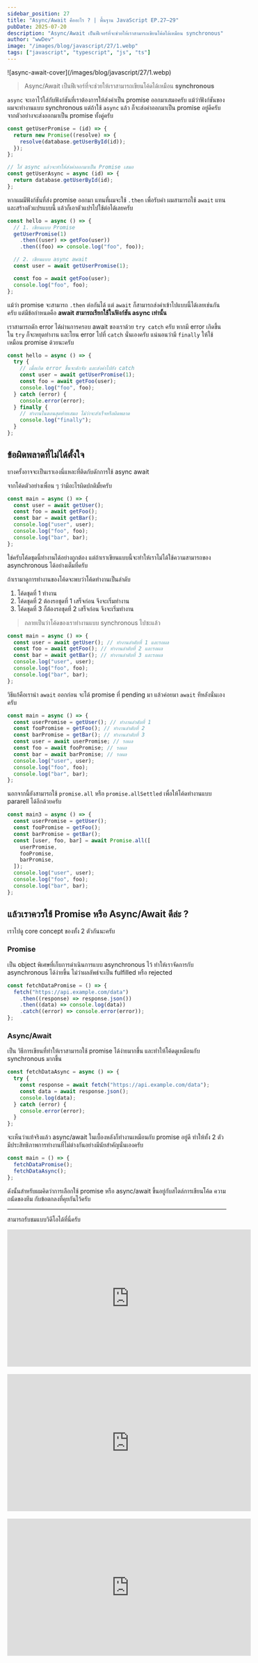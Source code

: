 ```yaml
---
sidebar_position: 27
title: "Async/Await คืออะไร ? | พื้นฐาน JavaScript EP.27–29"
pubDate: 2025-07-20
description: "Async/Await เป็นฟีเจอร์ที่จะช่วยให้เราสามารถเขียนโค้ดได้เหมือน synchronous"
author: "wwDev"
image: "/images/blog/javascript/27/1.webp"
tags: ["javascript", "typescript", "js", "ts"]
---
```


<div class="coverWrapper">
![async-await-cover](/images/blog/javascript/27/1.webp)
</div>

> Async/Await เป็นฟีเจอร์ที่จะช่วยให้เราสามารถเขียนโค้ดได้เหมือน **synchronous**

`async` จะเอาไว้ใส่กับฟังก์ชันที่เราต้องการให้ส่งค่าเป็น promise ออกมาเสมอครับ แม้ว่าฟังก์ชันของผมจะทำงานแบบ synchronous แต่ถ้าใช้ `async` แล้ว ก็จะส่งค่าออกมาเป็น promise อยู่ดีครับ จากตัวอย่างจะส่งออกมาเป็น promise ทั้งคู่ครับ

```ts
const getUserPromise = (id) => {
  return new Promise((resolve) => {
    resolve(database.getUserById(id));
  });
};

// ใส่ async แล้วจะทำให้ส่งค่าออกมาเป็น Promise เสมอ
const getUserAsync = async (id) => {
  return database.getUserById(id);
};
```

หากผมมีฟังก์ชันที่ส่ง promise ออกมา แทนที่ผมจะใช้ `.then` เพื่อรับค่า ผมสามารถใช้ `await` แทน และสร้างตัวแปรแบบนี้ แล้วก็เอาตัวแปรไปใช้ต่อได้เลยครับ

```ts
const hello = async () => {
  // 1. เขียนแบบ Promise
  getUserPromise(1)
    .then((user) => getFoo(user))
    .then((foo) => console.log("foo", foo));

  // 2. เขียนแบบ async await
  const user = await getUserPromise(1);

  const foo = await getFoo(user);
  console.log("foo", foo);
};
```

แม้ว่า promise จะสามารถ `.then` ต่อกันได้ แต่ `await` ก็สามารถส่งค่าเข้าไปแบบนี้ได้เลยเช่นกันครับ แต่มีข้อกำหนดคือ **await สามารถเรียกใช้ในฟังก์ชัน async เท่านั้น**

เราสามารถดัก error ได้ผ่านการครอบ await ของเราด้วย `try catch` ครับ หากมี error เกิดขึ้น ใน `try` ก็จะหยุดทำงาน และโยน error ไปที่ `catch` นั่นเองครับ แน่นอนว่ามี `finally` ให้ใช้เหมือน promise ด้วยนะครับ

```ts
const hello = async () => {
  try {
    // เมื่อเกิด error ขึ้นจะดักจับ และส่งค่าไปยัง catch
    const user = await getUserPromise(1);
    const foo = await getFoo(user);
    console.log("foo", foo);
  } catch (error) {
    console.error(error);
  } finally {
    // ทำงานในตอนสุดท้ายเสมอ ไม่ว่าจะสำเร็จหรือผิดพลาด
    console.log("finally");
  }
};
```

## **ข้อผิดพลาดที่ไม่ได้ตั้งใจ**

บางครั้งอาจจะเป็นเราเองนี่แหละที่ติดกับดักการใช้ async await

จากโค้ดตัวอย่างเพื่อน ๆ ว่ามีอะไรผิดปกติมั้ยครับ

```ts
const main = async () => {
  const user = await getUser();
  const foo = await getFoo();
  const bar = await getBar();
  console.log("user", user);
  console.log("foo", foo);
  console.log("bar", bar);
};
```

ใช่ครับโค้ดชุดนี้ทำงานได้อย่างถูกต้อง แต่ถ้าเราเขียนแบบนี้จะทำให้เราไม่ได้ใช้ความสามารถของ asynchronous ได้อย่างเต็มที่ครับ

ถ้าเรามาดูการทำงานของโค้ดจะพบว่าโค้ดทำงานเป็นลำดับ

1. โค้ดชุดที่ 1 ทำงาน
2. โค้ดชุดที่ 2 ต้องรอชุดที่ 1 เสร็จก่อน จึงจะเริ่มทำงาน
3. โค้ดชุดที่ 3 ก็ต้องรอชุดที่ 2 เสร็จก่อน จึงจะเริ่มทำงาน

> กลายเป็นว่าโค้ดของเราทำงานแบบ synchronous ไปซะแล้ว

```ts
const main = async () => {
  const user = await getUser(); // ทำงานลำดับที่ 1 และรอผล
  const foo = await getFoo(); // ทำงานลำดับที่ 2 และรอผล
  const bar = await getBar(); // ทำงานลำดับที่ 3 และรอผล
  console.log("user", user);
  console.log("foo", foo);
  console.log("bar", bar);
};
```

วิธีแก้คือเรานำ `await` ออกก่อน จะได้ promise ที่ pending มา แล้วค่อยมา `await` ทีหลังนั่นเองครับ

```ts
const main = async () => {
  const userPromise = getUser(); // ทำงานลำดับที่ 1
  const fooPromise = getFoo(); // ทำงานลำดับที่ 2
  const barPromise = getBar(); // ทำงานลำดับที่ 3
  const user = await userPromise; // รอผล
  const foo = await fooPromise; // รอผล
  const bar = await barPromise; // รอผล
  console.log("user", user);
  console.log("foo", foo);
  console.log("bar", bar);
};
```

นอกจากนี้ยังสามารถใช้ `promise.all` หรือ `promise.allSettled` เพื่อให้โค้ดทำงานแบบ pararell ได้อีกด้วยครับ

```ts
const main3 = async () => {
  const userPromise = getUser();
  const fooPromise = getFoo();
  const barPromise = getBar();
  const [user, foo, bar] = await Promise.all([
    userPromise,
    fooPromise,
    barPromise,
  ]);
  console.log("user", user);
  console.log("foo", foo);
  console.log("bar", bar);
};
```

## **แล้วเราควรใช้ Promise หรือ Async/Await ดีล่ะ ?**

เราไปดู core concept ของทั้ง 2 ตัวกันนะครับ

### Promise

เป็น object พิเศษที่เก็บการดำเนินการแบบ asynchronous ไว้ ทำให้เราจัดการกับ asynchronous ได้ง่ายขึ้น ไม่ว่าผลลัพธ์จะเป็น fulfilled หรือ rejected

```ts
const fetchDataPromise = () => {
  fetch("https://api.example.com/data")
    .then((response) => response.json())
    .then((data) => console.log(data))
    .catch((error) => console.error(error));
};
```

### Async/Await

เป็น วิธีการเขียนที่ทำให้เราสามารถใช้ promise ได้ง่ายมากขึ้น และทำให้โค้ดดูเหมือนกับ synchronous มากขึ้น

```ts
const fetchDataAsync = async () => {
  try {
    const response = await fetch("https://api.example.com/data");
    const data = await response.json();
    console.log(data);
  } catch (error) {
    console.error(error);
  }
};
```

จะเห็นว่าแท้จริงแล้ว async/await ในเบื้องหลังก็ทำงานเหมือนกับ promise อยู่ดี ทำให้ทั้ง 2 ตัวมีประสิทธิภาพการทำงานที่ไม่ต่างกันอย่างมีนัยสำคัญนั่นเองครับ

```ts
const main = () => {
  fetchDataPromise();
  fetchDataAsync();
};
```

ดังนั้นสำหรับผมคิดว่าการเลือกใช้ promise หรือ async/await ขึ้นอยู่กับสไตล์การเขียนโค้ด ความถนัดของทีม กับข้อตกลงที่คุยกันไว้ครับ

---

สามารถรับชมแบบวิดีโอได้ที่นี่ครับ

<div class="videoWrapper">
<iframe width="560" height="315" src="https://www.youtube.com/embed/lvZXg1tLBrM?si=_y3T0qkZARBpUEKY" title="YouTube video player" frameborder="0" allow="accelerometer; autoplay; clipboard-write; encrypted-media; gyroscope; picture-in-picture; web-share" referrerpolicy="strict-origin-when-cross-origin" allowfullscreen></iframe>
</div>
<br />
<div class="videoWrapper">
<iframe width="560" height="315" src="https://www.youtube.com/embed/cQnfKsDhpNA?si=AmWNjAprmUJOtABe" title="YouTube video player" frameborder="0" allow="accelerometer; autoplay; clipboard-write; encrypted-media; gyroscope; picture-in-picture; web-share" referrerpolicy="strict-origin-when-cross-origin" allowfullscreen></iframe>
</div>
<br />
<div class="videoWrapper">
<iframe width="560" height="315" src="https://www.youtube.com/embed/fJQnpOe8vAk?si=t8z7AuaLOYzZ7SCH" title="YouTube video player" frameborder="0" allow="accelerometer; autoplay; clipboard-write; encrypted-media; gyroscope; picture-in-picture; web-share" referrerpolicy="strict-origin-when-cross-origin" allowfullscreen></iframe>
</div>

